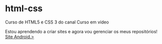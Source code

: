 # html-css
 Curso de HTML5 e CSS 3 do canal Curso em vídeo

 Estou aprendendo a criar sites e agora vou gerenciar os meus repositórios!
 <a href="https://leuzire.github.io/html-css/site/android"> Site Android.>
